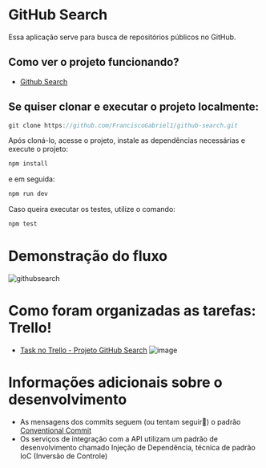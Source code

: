 # GitHub Search

Essa aplicação serve para busca de repositórios públicos no GitHub.

## Como ver o projeto funcionando?
- [Github Search](https://github-search-vert-mu.vercel.app/) 

## Se quiser clonar e executar o projeto localmente:
```js
git clone https://github.com/FranciscoGabriel1/github-search.git
```

Após cloná-lo, acesse o projeto, instale as dependências necessárias e execute o projeto:

```js
npm install
```
e em seguida:

```js
npm run dev
```

Caso queira executar os testes, utilize o comando: 
```js
npm test
```

# Demonstração do fluxo
![githubsearch](https://github.com/FranciscoGabriel1/github-search/assets/46074137/49396d34-53a5-4aaf-af23-e0827051d693)

# Como foram organizadas as tarefas: Trello!
- [Task no Trello - Projeto GitHub Search](https://trello.com/invite/b/9MXEPxoe/ATTI1aa58332862b833531eeafcab32f97370286BD47/github-search-gs) 
![image](https://github.com/FranciscoGabriel1/github-search/assets/46074137/e3ec81d1-c0c6-45c1-90d8-e95c40f9f755)

# Informações adicionais sobre o desenvolvimento
- As mensagens dos commits seguem (ou tentam seguir🤭) o padrão [Conventional Commit](https://www.conventionalcommits.org/en/v1.0.0/#specification)
- Os serviços de integração com a API utilizam um padrão de desenvolvimento chamado Injeção de Dependência, técnica de padrão IoC (Inversão de Controle)


